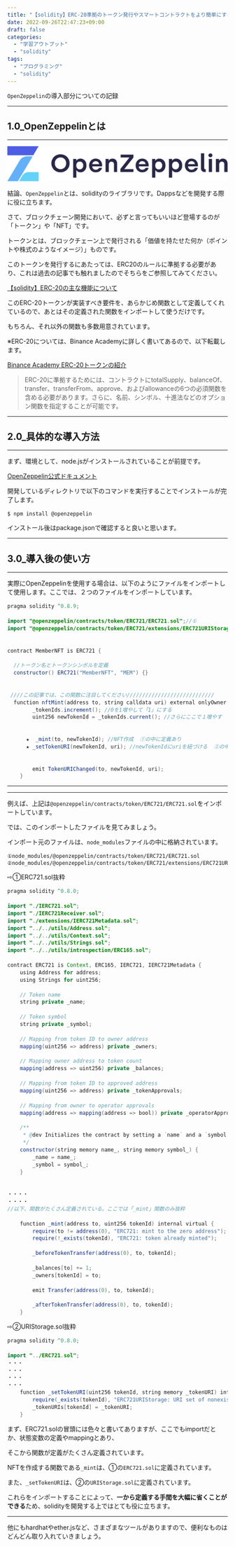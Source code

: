```yaml
---
title: "【solidity】ERC-20準拠のトークン発行やスマートコントラクトをより簡単にするライブラリ「OpenZeppelin」について"
date: 2022-09-26T22:47:23+09:00
draft: false
categories:
  - "学習アウトプット"
  - "solidity"
tags:
  - "プログラミング"
  - "solidity"
---
```


`OpenZeppelin`の導入部分についての記録
<!--more-->

***

## 1.0_OpenZeppelinとは

***

![openzeppelin](static/img/26_open.webp)

結論、`OpenZeppelin`とは、solidityのライブラリです。Dappsなどを開発する際に役に立ちます。

さて、ブロックチェーン開発において、必ずと言ってもいいほど登場するのが「トークン」や「NFT」です。

トークンとは、ブロックチェーン上で発行される「価値を持たせた何か（ポイントや株式のようなイメージ）」ものです。

このトークンを発行するにあたっては、ERC20のルールに準拠する必要があり、これは過去の記事でも触れましたのでそちらをご参照してみてください。

[【solidity】ERC-20の主な機能について](./17_ERC-20.md)

このERC-20トークンが実装すべき要件を、あらかじめ関数として定義してくれているので、あとはその定義された関数をインポートして使うだけです。

もちろん、それ以外の関数も多数用意されています。

※ERC-20については、Binance Academyに詳しく書いてあるので、以下転載します。

[Binance Academy ERC-20トークンの紹介](https://academy.binance.com/ja/articles/an-introduction-to-erc-20-tokens)
>ERC-20に準拠するためには、コントラクトにtotalSupply、balanceOf、transfer、transferFrom、approve、およびallowanceの6つの必須関数を含める必要があります。さらに、名前、シンボル、十進法などのオプション関数を指定することが可能です。

***

## 2.0_具体的な導入方法

***

まず、環境として、node.jsがインストールされていることが前提です。

[OpenZeppelin公式ドキュメント](https://docs.openzeppelin.com/)

開発しているディレクトリで以下のコマンドを実行することでインストールが完了します。
```
$ npm install @openzeppelin
```

インストール後はpackage.jsonで確認すると良いと思います。

***

## 3.0_導入後の使い方

***

実際にOpenZeppelinを使用する場合は、以下のようにファイルをインポートして使用します。ここでは、２つのファイルをインポートしています。

```java Hello.java {.light .line-number .copy}
pragma solidity ^0.8.9;

import "@openzeppelin/contracts/token/ERC721/ERC721.sol";//①
import "@openzeppelin/contracts/token/ERC721/extensions/ERC721URIStorage.sol";//②


contract MemberNFT is ERC721 {

  //トークン名とトークンシンボルを定義
  constructor() ERC721("MemberNFT", "MEM") {}


 ////この記事では、この関数に注目してください////////////////////////////
  function nftMint(address to, string calldata uri) external onlyOwner {
        _tokenIds.increment(); //0を1増やして「1」にする
        uint256 newTokenId = _tokenIds.current(); //さらにここで１増やす


      ★  _mint(to, newTokenId); //NFT作成  ①の中に定義あり
      ★ _setTokenURI(newTokenId, uri); //newTokenIdにuriを紐づける  ②の中に定義あり


        emit TokenURIChanged(to, newTokenId, uri);
    }

```

***
***

例えば、上記は`@openzeppelin/contracts/token/ERC721/ERC721.sol`をインポートしています。

では、このインポートしたファイルを見てみましょう。

インポート元のファイルは、`node_modules`ファイルの中に格納されています。

```
①node_modules/@openzeppelin/contracts/token/ERC721/ERC721.sol
②node_modules/@openzeppelin/contracts/token/ERC721/extensions/ERC721URIStorage.sol";
```


⇨①ERC721.sol抜粋
```java Hello.java {.light .line-number .copy}
pragma solidity ^0.8.0;

import "./IERC721.sol";
import "./IERC721Receiver.sol";
import "./extensions/IERC721Metadata.sol";
import "../../utils/Address.sol";
import "../../utils/Context.sol";
import "../../utils/Strings.sol";
import "../../utils/introspection/ERC165.sol";

contract ERC721 is Context, ERC165, IERC721, IERC721Metadata {
    using Address for address;
    using Strings for uint256;

    // Token name
    string private _name;

    // Token symbol
    string private _symbol;

    // Mapping from token ID to owner address
    mapping(uint256 => address) private _owners;

    // Mapping owner address to token count
    mapping(address => uint256) private _balances;

    // Mapping from token ID to approved address
    mapping(uint256 => address) private _tokenApprovals;

    // Mapping from owner to operator approvals
    mapping(address => mapping(address => bool)) private _operatorApprovals;

    /**
     * @dev Initializes the contract by setting a `name` and a `symbol` to the token collection.
     */
    constructor(string memory name_, string memory symbol_) {
        _name = name_;
        _symbol = symbol_;
    }


・・・・
・・・・
//以下、関数がたくさん定義されている。ここでは「_mint」関数のみ抜粋

    function _mint(address to, uint256 tokenId) internal virtual {
        require(to != address(0), "ERC721: mint to the zero address");
        require(!_exists(tokenId), "ERC721: token already minted");

        _beforeTokenTransfer(address(0), to, tokenId);

        _balances[to] += 1;
        _owners[tokenId] = to;

        emit Transfer(address(0), to, tokenId);

        _afterTokenTransfer(address(0), to, tokenId);
    }

```

⇨②URIStorage.sol抜粋
```java Hello.java {.light .line-number .copy}
pragma solidity ^0.8.0;

import "../ERC721.sol";
・・・
・・・
・・・
・・・
    function _setTokenURI(uint256 tokenId, string memory _tokenURI) internal virtual {
        require(_exists(tokenId), "ERC721URIStorage: URI set of nonexistent token");
        _tokenURIs[tokenId] = _tokenURI;
    }
```

まず、ERC721.solの冒頭には色々と書いてありますが、ここでもimportだとか、状態変数の定義やmappingとあり、

そこから関数が定義がたくさん定義されています。

NFTを作成する関数である`_mint`は、①の`ERC721.sol`に定義されています。

また、`_setTokenURI`は、②の`URIStorage.sol`に定義されています。

これらをインポートすることによって、**一から定義する手間を大幅に省くことができる**ため、solidityを開発する上ではとても役に立ちます。

***

他にもhardhatやether.jsなど、さまざまなツールがありますので、便利なものはどんどん取り入れていきましょう。
